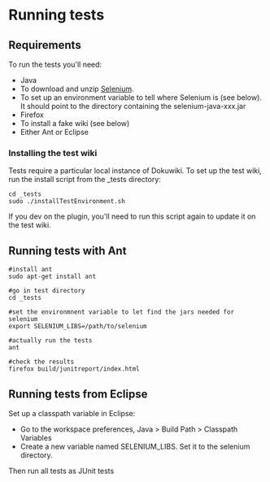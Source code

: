 Running tests
=============

Requirements
------------

To run the tests you'll need:

* Java
* To download and unzip [Selenium](http://selenium.googlecode.com/files/selenium-java-2.35.0.zip).
* To set up an environment variable to tell where Selenium is (see below). It should point to the directory containing the selenium-java-xxx.jar
* Firefox
* To install a fake wiki (see below)
* Either Ant or Eclipse

### Installing the test wiki
Tests require a particular local instance of Dokuwiki.
To set up the test wiki, run the install script from the _tests directory:

    cd _tests 
    sudo ./installTestEnvironment.sh

If you dev on the plugin, you'll need to run this script again to update it
on the test wiki.

Running tests with Ant
----------------------

    #install ant
    sudo apt-get install ant

    #go in test directory
    cd _tests

    #set the environmnent variable to let find the jars needed for selenium
    export SELENIUM_LIBS=/path/to/selenium

    #actually run the tests
    ant

    #check the results
    firefox build/junitreport/index.html


Running tests from Eclipse
--------------------------

Set up a classpath variable in Eclipse:
* Go to the workspace preferences, Java > Build Path > Classpath Variables
* Create a new variable named SELENIUM_LIBS. Set it to the selenium directory.

Then run all tests as JUnit tests
